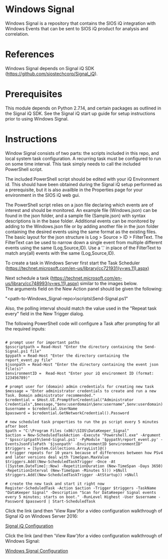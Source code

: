 # Windows Signal
Windows Signal is a repository that contains the SIOS iQ integration with Windows Events that can be sent to SIOS iQ product for analysis and correlation.

# References
Windows Signal depends on Signal iQ SDK (https://github.com/siostechcorp/Signal_iQ).

# Prerequisites
This module depends on Python 2.7.14, and certain packages as outlined in the Signal iQ SDK. See the Signal iQ start up guide for setup instructions prior to using Windows Signal.

# Instructions
Window Signal consists of two parts: the scripts included in this repo, and local system task configuration. A recurring task must be configured to run on some time interval. This task simply needs to call the included PowerShell script.

The included PowerShell script should be edited with your iQ Environment id. This should have been obtained during the Signal iQ setup performed as a prerequisite, but it is also availble in the Properties page for your environment in the SIOS iQ web gui.

The PowerShell script relies on a json file declaring which events are of interest and should be monitored. An example file (Windows.json) can be found in the json folder, and a sample file (Sample.json) with syntax descriptions is in the base folder. Additional events can be monitored by adding to the Windows.json file or by adding another file in the json folder containing the desired events using the same format as the existing files. The basic layout for the json structure is Log > Source > ID > FilterText. The FilterText can be used to narrow down a single event from multiple different events using the same (Log,Source,ID). Use a '.' in place of the FilterText to match any(all) events with the same (Log,Source,ID).

To create a task in Windows Server first start the Task Scheduler (https://technet.microsoft.com/en-us/library/cc721931(v=ws.11).aspx)  

Next schedule a task (https://technet.microsoft.com/en-us/library/cc748993(v=ws.11).aspx) similar to the images below.  
The arguments field on the New Action panel should be given the following:  

"<path-to-Windows_Signal-repo>\scripts\Send-Signal.ps1"  

Also, the polling interval should match the value used in the "Repeat task every" field in the New Trigger dialog.  

The following PowerShell code will configure a Task after prompting for all the required inputs:

```

# prompt user for important paths
$psscriptpath = Read-Host "Enter the directory containing the Send-Signal.ps1 file"
$pypath = Read-Host "Enter the directory containing the report_event.py file"
$jsonpath = Read-Host "Enter the directory containing the event json file(s)"
$environmentID =  Read-Host "Enter your iQ environment ID (format: 123456789)"

# prompt user for (domain) admin credentials for creating new task
$message = "Enter administrator credentials to create and run a new Task. Domain administrator recommended."
$credential = $Host.UI.PromptForCredential("Administrator Credentials",$message,"$env:userdomain\$env:username",$env:userdomain)
$username = $credential.UserName
$password = $credential.GetNetworkCredential().Password

# new scheduled task properties to run the ps script every 5 minutes after boot
$path = "C:\Program Files (x86)\SIOS\DataKeeper_Signal"
$action = New-ScheduledTaskAction -Execute "Powershell.exe" -Argument "'$psscriptpath\Send-Signal.ps1' -PyModule '$pypath\report_event.py' -EventsJsonFilePath '$jsonpath' -EnvironmentID $environmentID"
$triggers = [System.Collections.ArrayList]@()
# trigger repeats for 10 years because of differences between how PSv4 and later versions deal with TimeSpan.MaxValue
$triggers.Add((New-ScheduledTaskTrigger -Once -At ([System.DateTime]::Now) -RepetitionDuration (New-TimeSpan -Days 3650) -RepetitionInterval (New-TimeSpan -Minutes 5))) >$Null
$triggers.Add((New-ScheduledTaskTrigger -AtStartup)) >$Null

# create the new task and start it right now
Register-ScheduledTask -Action $action -Trigger $triggers -TaskName "DataKeeper Signal" -Description "Scan for DataKeeper Signal events every 5 minutes; starts on boot." -RunLevel Highest -User $username -Password $password | Start-ScheduledTask

```

Click the link (and then 'View Raw')for a video configuration walkthrough of Signal iQ on Windows Server 2016:

[Signal iQ Configuration](../master/Signal_iQ.webm)

Click the link (and then 'View Raw')for a video configuration walkthrough of Windows Signal:

[Windows Signal Configuration](../master/Windows_Signal.webm)
